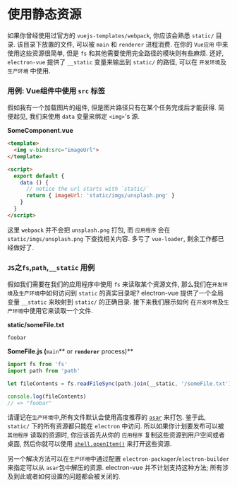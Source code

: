 # 使用静态资源

如果你曾经使用过官方的 `vuejs-templates/webpack`, 你应该会熟悉 `static/` 目录. 该目录下放置的文件, 可以被 `main` 和 `renderer` 进程消费. 在你的 `Vue应用` 中来使用这些资源很简单, 但是 `fs` 和其他需要使用完全路径的模块则有些麻烦. 还好, `electron-vue` 提供了 `__static` 变量来输出到 `static/` 的路径, 可以在 `开发环境`及`生产环境` 中使用.

### 用例: Vue组件中使用 `src` 标签

假如我有一个加载图片的组件, 但是图片路径只有在某个任务完成后才能获得. 简便起见, 我们来使用 `data` 变量来绑定 `<img>`'s 源. 

**SomeComponent.vue**

```html
<template>
  <img v-bind:src="imageUrl">
</template>

<script>
  export default {
    data () {
      // notice the url starts with `static/`
      return { imageUrl: 'static/imgs/unsplash.png' }
    }
  }
</script>
```

这里 `webpack` 并不会把 `unsplash.png` 打包, 而 `应用程序` 会在 `static/imgs/unsplash.png` 下查找相关内容. 多亏了 `vue-loader`, 剩余工作都已经做好了.

### `JS`之`fs`,`path`,`__static` 用例

假如我们需要在我们的应用程序中使用 `fs` 来读取某个资源文件, 那么我们在`开发环境`及`生产环境`中如何访问到 `static` 的真实目录呢? electron-vue 提供了一个全局变量 `__static` 来映射到 `static/` 的正确目录. 接下来我们展示如何 在`开发环境`及`生产环境`中使用它来读取一个文件. 

**static/someFile.txt**

```txt
foobar
```

**SomeFile.js \(**`main`** or **`renderer`** process\)**

```js
import fs from 'fs'
import path from 'path'

let fileContents = fs.readFileSync(path.join(__static, '/someFile.txt'), 'utf8')

console.log(fileContents)
// => "foobar"
```

请谨记在`生产环境`中,所有文件默认会使用高度推荐的 [`asar`](https://github.com/electron/asar) 来打包. 鉴于此, `static/` 下的所有资源都只能在 `electron` 中访问. 所以如果你计划要发布可以被 `其他程序` 读取的资源时, 你应该首先从你的 `应用程序` 复制这些资源到用户空间或者桌面, 然后你就可以使用 [`shell.openItem()`](https://electron.atom.io/docs/api/shell/#shellopenitemfullpath) 来打开这些资源. 

另一个解决方法可以在`生产环境`中通过配置 `electron-packager`/`electron-builder` 来指定可以从 `asar`包中解压的资源. electron-vue 并不计划支持这种方法; 所有涉及到此或者如何设置的问题都会被关闭的. 
